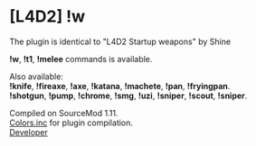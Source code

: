 # [L4D2] !w

The plugin is identical to "L4D2 Startup weapons" by Shine

__!w__, __!t1__, __!melee__ commands is available.

Also available:  
__!knife__, __!fireaxe__, __!axe__, __!katana__, __!machete__, __!pan__, __!fryingpan__.  
__!shotgun__, __!pump__, __!chrome__, __!smg__, __!uzi__, __!sniper__, __!scout__, __!sniper__.

Compiled on SourceMod 1.11.  
[Colors.inc](https://forums.alliedmods.net/showthread.php?t=96831) for plugin compilation.  
[Developer](https://vk.com/pa4h1337)
